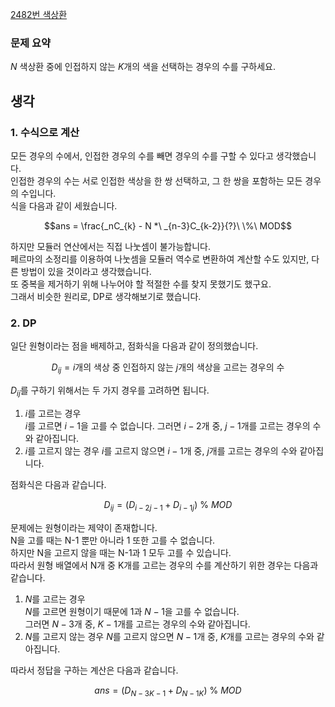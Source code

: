 [2482번 색상환](https://www.acmicpc.net/problem/2482)

### 문제 요약

$N$ 색상환 중에 인접하지 않는 $K$개의 색을 선택하는 경우의 수를 구하세요.

## 생각

### 1. 수식으로 계산

모든 경우의 수에서, 인접한 경우의 수를 빼면 경우의 수를 구할 수 있다고 생각했습니다.\
인접한 경우의 수는 서로 인접한 색상을 한 쌍 선택하고, 그 한 쌍을 포함하는 모든 경우의 수입니다.\
식을 다음과 같이 세웠습니다.

$$ans = \frac{_nC_{k} - N *\ _{n-3}C_{k-2}}{?}\ \%\ MOD$$

하지만 모듈러 연산에서는 직접 나눗셈이 불가능합니다.\
페르마의 소정리를 이용하여 나눗셈을 모듈러 역수로 변환하여 계산할 수도 있지만, 다른 방법이 있을 것이라고 생각했습니다.\
또 중복을 제거하기 위해 나누어야 할 적절한 수를 찾지 못했기도 했구요.\
그래서 비슷한 원리로, DP로 생각해보기로 했습니다.

### 2. DP

일단 원형이라는 점을 배제하고, 점화식을 다음과 같이 정의했습니다.

$$D_{ij} = i\text{개의 색상 중 인접하지 않는 }j \text{개의 색상을 고르는 경우의 수}$$

$D_{ij}$를 구하기 위해서는 두 가지 경우를 고려하면 됩니다.

1. $i$를 고르는 경우 <br>
   $i$를 고르면 $i-1$을 고를 수 없습니다. 그러면 $i-2$개 중, $j-1$개를 고르는 경우의 수와 같아집니다.
2. $i$를 고르지 않는 경우
   $i$를 고르지 않으면 $i-1$개 중, $j$개를 고르는 경우의 수와 같아집니다.

점화식은 다음과 같습니다.

$$D_{ij} = (D_{i-2j-1} + D_{i-1j})\ \%\ MOD$$

문제에는 원형이라는 제약이 존재합니다. <br>
N을 고를 때는 N-1 뿐만 아니라 1 또한 고를 수 없습니다. <br>
하지만 N을 고르지 않을 때는 N-1과 1 모두 고를 수 있습니다. <br>
따라서 원형 배열에서 N개 중 K개를 고르는 경우의 수를 계산하기 위한 경우는 다음과 같습니다.

1. $N$를 고르는 경우 <br>
   $N$를 고르면 원형이기 때문에 $1$과 $N-1$을 고를 수 없습니다. \
   그러면 $N-3$개 중, $K-1$개를 고르는 경우의 수와 같아집니다.
2. $N$를 고르지 않는 경우
   $N$를 고르지 않으면 $N-1$개 중, $K$개를 고르는 경우의 수와 같아집니다.

따라서 정답을 구하는 계산은 다음과 같습니다.

$$ans = (D_{N-3K-1} + D_{N-1K})\ \%\ MOD$$

